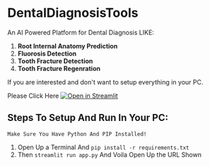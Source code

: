 # DentalDiagnosisTools
An AI Powered Platform for Dental Diagnosis LIKE:

  1. **Root Internal Anatomy Prediction**
  2. **Fluorosis Detection**
  3. **Tooth Fracture Detection**
  4. **Tooth Fracture Regenration**
  
  
  
If you are interested and don't want to setup everything in your PC. 


Please Click Here [![Open in Streamlit](https://static.streamlit.io/badges/streamlit_badge_black_white.svg)](https://share.streamlit.io/the-ml-hero/dentaldiagnosistools/main/app.py)


## Steps To Setup And Run In Your PC:
```Make Sure You Have Python And PIP Installed!```

1. Open Up a Terminal And ```pip install -r requirements.txt```
2. Then ```streamlit run app.py``` And Voila Open Up the URL Shown
